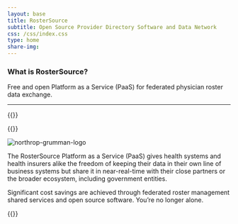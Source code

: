 ```yaml
---
layout: base
title: RosterSource
subtitle: Open Source Provider Directory Software and Data Network
css: /css/index.css
type: home
share-img: 
---
```


<h3>What is RosterSource?</h3>

<p class = "bg-post-subhead">Free and open Platform as a Service (PaaS) for federated physician roster data exchange.</p>

<hr class="bg-post-separator" />

{{<top-contents>}}

{{<feature1 type="feature1">}}

<img src="/img/Diagram.jpg" alt="northrop-grumman-logo" class = "img-responsive">

The RosterSource Platform as a Service (PaaS) gives health systems and health insurers alike the freedom of keeping their data in their own line of business systems but share it in near-real-time with their close partners or the broader ecosystem, including government entities. 


Significant cost savings are achieved through federated roster management shared services and open source software. You’re no longer alone.


{{<bottom-contents>}}

